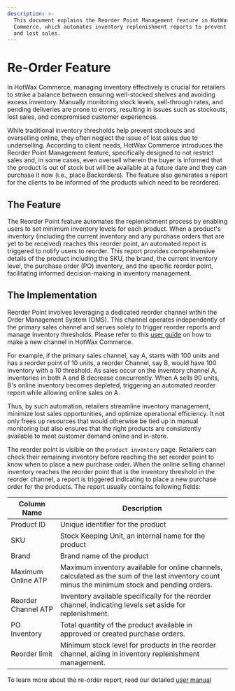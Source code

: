 ```yaml
---
description: >-
  This document explains the Reorder Point Management feature in HotWax
  Commerce, which automates inventory replenishment reports to prevent stockouts
  and lost sales.
---
```


# Re-Order Feature

In HotWax Commerce, managing inventory effectively is crucial for retailers to strike a balance between ensuring well-stocked shelves and avoiding excess inventory. Manually monitoring stock levels, sell-through rates, and pending deliveries are prone to errors, resulting in issues such as stockouts, lost sales, and compromised customer experiences.

While traditional inventory thresholds help prevent stockouts and overselling online, they often neglect the issue of lost sales due to underselling. According to client needs, HotWax Commerce introduces the Reorder Point Management feature, specifically designed to not restrict sales and, in some cases, even oversell wherein the buyer is informed that the product is out of stock but will be available at a future date and they can purchase it now (i.e., place Backorders). The feature also generates a report for the clients to be informed of the products which need to be reordered.

## The Feature

The Reorder Point feature automates the replenishment process by enabling users to set minimum inventory levels for each product. When a product's inventory (including the current inventory and any purchase orders that are yet to be received) reaches this reorder point, an automated report is triggered to notify users to reorder. This report provides comprehensive details of the product including the SKU, the brand, the current inventory level, the purchase order (PO) inventory, and the specific reorder point, facilitating informed decision-making in inventory management.

## The Implementation

Reorder Point involves leveraging a dedicated reorder channel within the Order Management System (OMS). This channel operates independently of the primary sales channel and serves solely to trigger reorder reports and manage inventory thresholds. Please refer to this [user guide](https://docs.hotwax.co/documents/retail-operations/inventory/available-to-promise/create-channel) on how to make a new channel in HotWax Commerce.

For example, if the primary sales channel, say A, starts with 100 units and has a reorder point of 10 units, a reorder Channel, say B, would have 100 inventory with a 10 threshold. As sales occur on the inventory channel A, inventories in both A and B decrease concurrently. When A sells 90 units, B's online inventory becomes depleted, triggering an automated reorder report while allowing online sales on A.

Thus, by such automation, retailers streamline inventory management, minimize lost sales opportunities, and optimize operational efficiency. It not only frees up resources that would otherwise be tied up in manual monitoring but also ensures that the right products are consistently available to meet customer demand online and in-store.

The reorder point is visible on the `product inventory` page. Retailers can check their remaining inventory before reaching the set reorder point to know when to place a new purchase order. When the online selling channel inventory reaches the reorder point that is the inventory threshold in the reorder channel, a report is triggered indicating to place a new purchase order for the products. The report usually contains following fields:

| Column Name         | Description                                                                                                                                    |
| ------------------- | ---------------------------------------------------------------------------------------------------------------------------------------------- |
| Product ID          | Unique identifier for the product                                                                                                              |
| SKU                 | Stock Keeping Unit, an internal name for the product                                                                                           |
| Brand               | Brand name of the product                                                                                                                      |
| Maximum Online ATP  | Maximum inventory available for online channels, calculated as the sum of the last inventory count minus the minimum stock and pending orders. |
| Reorder Channel ATP | Inventory available specifically for the reorder channel, indicating levels set aside for replenishment.                                       |
| PO Inventory        | Total quantity of the product available in approved or created purchase orders.                                                                |
| Reorder limit       | Minimum stock level for products in the reorder channel, aiding in inventory replenishment management.                                         |

To learn more about the re-order report, read our detailed [user manual](https://docs.hotwax.co/analytics/reports/reorder-limit)
